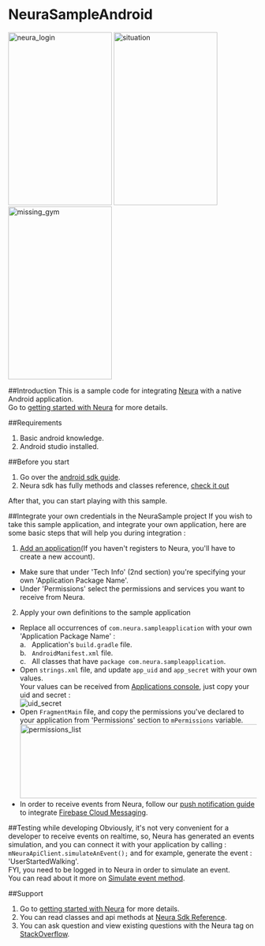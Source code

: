 # NeuraSampleAndroid

<img src="https://s11.postimg.org/gtxw1agb7/neura_login.png" alt="neura_login" width="210" height="350">
<img src="https://s14.postimg.org/fmnzmnxox/situation.png" alt="situation" width="210" height="350">
<img src="https://s21.postimg.org/9yeirqdc7/missing_gym.png" alt="missing_gym" width="210" height="350">

##Introduction
This is a sample code for integrating <a href="http://www.theneura.com/">Neura</a> with a native Android application.<br/>
Go to <a href="https://dev.theneura.com/docs/getstarted">getting started with Neura</a> for more details.

##Requirements 
1. Basic android knowledge.
2. Android studio installed.

##Before you start
1. Go over the <a href="https://dev.theneura.com/docs/guide/android/sdk">android sdk guide</a>.
2. Neura sdk has fully methods and classes reference, <a href ="http://docs.theneura.com/android/com/neura/standalonesdk/service/NeuraApiClient.html">check it out</a>

After that, you can start playing with this sample.

##Integrate your own credentials in the NeuraSample project
If you wish to take this sample application, and integrate your own application, here are some basic steps that will help you during integration : 

1. <a href ="https://dev.theneura.com/console/new">Add an application</a>(If you haven't registers to Neura, you'll have to create a new account).
  - Make sure that under 'Tech Info' (2nd section) you're specifying your own 'Application Package Name'. 
  - Under 'Permissions' select the permissions and services you want to receive from Neura.
2. Apply your own definitions to the sample application
  - Replace all occurrences of ```com.neura.sampleapplication``` with your own 'Application Package Name' :
    <br/>a.&nbsp;&nbsp;&nbsp;Application's ```build.gradle``` file.
    <br/>b.&nbsp;&nbsp;&nbsp;```AndroidManifest.xml``` file.
    <br/>c.&nbsp;&nbsp;&nbsp;All classes that have ```package com.neura.sampleapplication```.
  - Open ```strings.xml``` file, and update ```app_uid``` and ```app_secret``` with your own values.
    <br/>Your values can be received from <a href="https://dev.theneura.com/console/">Applications console</a>, just copy your uid and secret : <br/>
    ![uid_secret](https://s21.postimg.org/3qpj2gurr/uid_secret.png)
  - Open ```FragmentMain``` file, and copy the permissions you've declared to your application from 'Permissions' section to ```mPermissions``` variable.<br/>
    <img src="https://s17.postimg.org/uwq3v3te7/Screen_Shot_2016_08_30_at_1_27_59_PM.png" alt="permissions_list" width="600" height="150">
  - In order to receive events from Neura, follow our <a href="https://dev.theneura.com/docs/guide/android/pushnotification"> push notification guide</a> to integrate <a href="https://firebase.google.com/docs/cloud-messaging/">Firebase Cloud Messaging</a>.

##Testing while developing
Obviously, it's not very convenient for a developer to receive events on realtime, so, Neura has generated 
an events simulation, and you can connect it with your application by calling : ```mNeuraApiClient.simulateAnEvent();``` 
and for example, generate the event : 'UserStartedWalking'.<br/>
FYI, you need to be logged in to Neura in order to simulate an event.<br/> 
You can read about it more on <a href ="http://docs.theneura.com/android/com/neura/standalonesdk/service/NeuraApiClient.html#simulateAnEvent--">Simulate event method</a>.

##Support
1. Go to <a href="https://dev.theneura.com/docs/getstarted">getting started with Neura</a> for more details.
2. You can read classes and api methods at <a href ="http://docs.theneura.com/android/com/neura/standalonesdk/service/NeuraApiClient.html">Neura Sdk Reference</a>.
3. You can ask question and view existing questions with the Neura tag on <a href="https://stackoverflow.com/questions/tagged/neura?sort=newest&pageSize=30">StackOverflow</a>.
